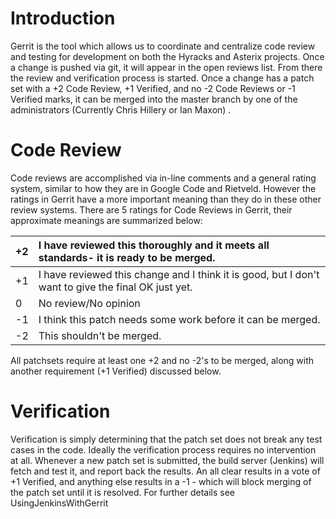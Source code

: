 # Introduction #

Gerrit is the tool which allows us to coordinate and centralize code review and testing for development on both the Hyracks and Asterix projects. Once
a change is pushed via git, it will appear in the open reviews list. From there the review and verification process is started. Once a change has a patch set with a +2 Code Review, +1 Verified, and no -2 Code Reviews or -1 Verified marks, it can be merged into the master branch by one of the administrators (Currently Chris Hillery or Ian Maxon) .


# Code Review #

Code reviews are accomplished via in-line comments and a general rating system, similar to how they are in Google Code and Rietveld. However the ratings in Gerrit have a more important meaning than they do in these other review systems. There are 5 ratings for Code Reviews in Gerrit, their  approximate meanings are summarized below:

| +2 | I have reviewed this thoroughly and it meets all standards- it is ready to be merged. |
|:---|:--------------------------------------------------------------------------------------|
| +1 | I have reviewed this change and I think it is good, but I don't want to give the final OK just yet. |
| 0 | No review/No opinion |
| -1 | I think this patch needs some work before it can be merged. |
| -2 | This shouldn't be merged. |

All patchsets require at least one +2 and no -2's to be merged, along with another requirement (+1 Verified) discussed below.

# Verification #

Verification is simply determining that the patch set does not break any test cases in the code. Ideally the verification process requires no intervention at all. Whenever a new patch set is submitted, the build server (Jenkins) will fetch and test it, and report back the results. An all clear results in a vote of +1 Verified, and anything else results in a -1 - which will block merging of the patch set until it is resolved. For further details see UsingJenkinsWithGerrit